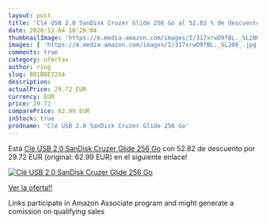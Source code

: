 ```yaml
---
layout: post
title: 'Clé USB 2.0 SanDisk Cruzer Glide 256 Go al 52.82 % de descuento'
date: 2020-12-04 18:28:04
thumbnailImage: 'https://m.media-amazon.com/images/I/317xrwD9fBL._SL200_.jpg'
images: [ 'https://m.media-amazon.com/images/I/317xrwD9fBL._SL200_.jpg' ]
comments: true
category: ofertas
author: ring
slug: B01B8E72X4
description:
actualPrice: 29.72 EUR
currency: EUR
price: 29.72
comparePrice: 62.99 EUR
inStock: true
prodname: 'Clé USB 2.0 SanDisk Cruzer Glide 256 Go'
---
```


Está [Clé USB 2.0 SanDisk Cruzer Glide 256 Go](https://www.amazon.fr/dp/B01B8E72X4/?tag=tolees0d-21) con 52.82 de descuento por 29.72 EUR (original: 62.99 EUR) en el siguiente enlace!

[![Clé USB 2.0 SanDisk Cruzer Glide 256 Go](https://m.media-amazon.com/images/I/317xrwD9fBL._SL200_.jpg)](https://www.amazon.fr/dp/B01B8E72X4/?tag=tolees0d-21)

[Ver la oferta!!](https://www.amazon.fr/dp/B01B8E72X4/?tag=tolees0d-21)

Links participate in Amazon Associate program and might generate a comission on qualifying sales


